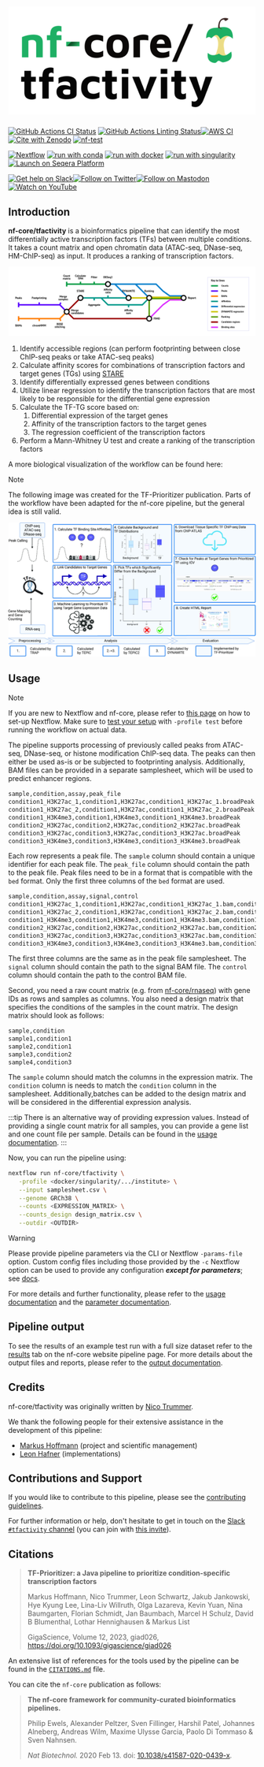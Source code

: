 <h1>
  <picture>
    <source media="(prefers-color-scheme: dark)" srcset="docs/images/nf-core-tfactivity_logo_dark.png">
    <img alt="nf-core/tfactivity" src="docs/images/nf-core-tfactivity_logo_light.png">
  </picture>
</h1>

[![GitHub Actions CI Status](https://github.com/nf-core/tfactivity/actions/workflows/ci.yml/badge.svg)](https://github.com/nf-core/tfactivity/actions/workflows/ci.yml)
[![GitHub Actions Linting Status](https://github.com/nf-core/tfactivity/actions/workflows/linting.yml/badge.svg)](https://github.com/nf-core/tfactivity/actions/workflows/linting.yml)[![AWS CI](https://img.shields.io/badge/CI%20tests-full%20size-FF9900?labelColor=000000&logo=Amazon%20AWS)](https://nf-co.re/tfactivity/results)[![Cite with Zenodo](http://img.shields.io/badge/DOI-10.5281/zenodo.XXXXXXX-1073c8?labelColor=000000)](https://doi.org/10.5281/zenodo.XXXXXXX)
[![nf-test](https://img.shields.io/badge/unit_tests-nf--test-337ab7.svg)](https://www.nf-test.com)

[![Nextflow](https://img.shields.io/badge/nextflow%20DSL2-%E2%89%A523.04.0-23aa62.svg)](https://www.nextflow.io/)
[![run with conda](http://img.shields.io/badge/run%20with-conda-3EB049?labelColor=000000&logo=anaconda)](https://docs.conda.io/en/latest/)
[![run with docker](https://img.shields.io/badge/run%20with-docker-0db7ed?labelColor=000000&logo=docker)](https://www.docker.com/)
[![run with singularity](https://img.shields.io/badge/run%20with-singularity-1d355c.svg?labelColor=000000)](https://sylabs.io/docs/)
[![Launch on Seqera Platform](https://img.shields.io/badge/Launch%20%F0%9F%9A%80-Seqera%20Platform-%234256e7)](https://cloud.seqera.io/launch?pipeline=https://github.com/nf-core/tfactivity)

[![Get help on Slack](http://img.shields.io/badge/slack-nf--core%20%23tfactivity-4A154B?labelColor=000000&logo=slack)](https://nfcore.slack.com/channels/tfactivity)[![Follow on Twitter](http://img.shields.io/badge/twitter-%40nf__core-1DA1F2?labelColor=000000&logo=twitter)](https://twitter.com/nf_core)[![Follow on Mastodon](https://img.shields.io/badge/mastodon-nf__core-6364ff?labelColor=FFFFFF&logo=mastodon)](https://mstdn.science/@nf_core)[![Watch on YouTube](http://img.shields.io/badge/youtube-nf--core-FF0000?labelColor=000000&logo=youtube)](https://www.youtube.com/c/nf-core)

## Introduction

**nf-core/tfactivity** is a bioinformatics pipeline that can identify the most differentially active transcription factors (TFs) between multiple conditions. It takes a count matrix and open chromatin data (ATAC-seq, DNase-seq, HM-ChIP-seq) as input. It produces a ranking of transcription factors.

![Metro map](docs/images/metromap.png)

1. Identify accessible regions (can perform footprinting between close ChIP-seq peaks or take ATAC-seq peaks)
2. Calculate affinity scores for combinations of transcription factors and target genes (TGs) using [STARE](https://doi.org/10.1093/bioinformatics/btad062)
3. Identify differentially expressed genes between conditions
4. Utilize linear regression to identify the transcription factors that are most likely to be responsible for the differential gene expression
5. Calculate the TF-TG score based on:
   1. Differential expression of the target genes
   2. Affinity of the transcription factors to the target genes
   3. The regression coefficient of the transcription factors
6. Perform a Mann-Whitney U test and create a ranking of the transcription factors

A more biological visualization of the workflow can be found here:

> [!NOTE]
> The following image was created for the TF-Prioritizer publication. Parts of the workflow have been adapted for the nf-core pipeline, but the general idea is still valid.

![TF-Prioritizer workflow](docs/images/tfprio.jpeg)

## Usage

> [!NOTE]
> If you are new to Nextflow and nf-core, please refer to [this page](https://nf-co.re/docs/usage/installation) on how to set-up Nextflow. Make sure to [test your setup](https://nf-co.re/docs/usage/introduction#how-to-run-a-pipeline) with `-profile test` before running the workflow on actual data.

The pipeline supports processing of previously called peaks from ATAC-seq, DNase-seq, or histone modification ChIP-seq data. The peaks can then either be used as-is or be subjected to footprinting analysis. Additionally, BAM files can be provided in a separate samplesheet, which will be used to predict enhancer regions.

```csv title="samplesheet.csv"
sample,condition,assay,peak_file
condition1_H3K27ac_1,condition1,H3K27ac,condition1_H3K27ac_1.broadPeak
condition1_H3K27ac_2,condition1,H3K27ac,condition1_H3K27ac_2.broadPeak
condition1_H3K4me3,condition1,H3K4me3,condition1_H3K4me3.broadPeak
condition2_H3K27ac,condition2,H3K27ac,condition2_H3K27ac.broadPeak
condition3_H3K27ac,condition3,H3K27ac,condition3_H3K27ac.broadPeak
condition3_H3K4me3,condition3,H3K4me3,condition3_H3K4me3.broadPeak
```

Each row represents a peak file. The `sample` column should contain a unique identifier for each peak file. The `peak_file` column should contain the path to the peak file. Peak files need to be in a format that is compatible with the `bed` format. Only the first three columns of the `bed` format are used.

```csv title="samplesheet_bam.csv"
sample,condition,assay,signal,control
condition1_H3K27ac_1,condition1,H3K27ac,condition1_H3K27ac_1.bam,condition1_control.bam
condition1_H3K27ac_2,condition1,H3K27ac,condition1_H3K27ac_2.bam,condition1_control.bam
condition1_H3K4me3,condition1,H3K4me3,condition1_H3K4me3.bam,condition1_control.bam
condition2_H3K27ac,condition2,H3K27ac,condition2_H3K27ac.bam,condition2_control.bam
condition3_H3K27ac,condition3,H3K27ac,condition3_H3K27ac.bam,condition3_control.bam
condition3_H3K4me3,condition3,H3K4me3,condition3_H3K4me3.bam,condition3_control.bam
```

The first three columns are the same as in the peak file samplesheet. The `signal` column should contain the path to the signal BAM file. The `control` column should contain the path to the control BAM file.

Second, you need a raw count matrix (e.g. from [nf-core/rnaseq](https://nf-co.re/rnaseq)) with gene IDs as rows and samples as columns. You also need a design matrix that specifies the conditions of the samples in the count matrix. The design matrix should look as follows:

```csv title="design_matrix.csv"
sample,condition
sample1,condition1
sample2,condition1
sample3,condition2
sample4,condition3
```

The `sample` column should match the columns in the expression matrix. The `condition` column is needs to match the `condition` column in the samplesheet. Additionally,batches can be added to the design matrix and will be considered in the differential expression analysis.

:::tip
There is an alternative way of providing expression values. Instead of providing a single count matrix for all samples, you can provide a gene list and one count file per sample. Details can be found in the [usage documentation](https://nf-co.re/tfactivity/usage).
:::

Now, you can run the pipeline using:

```bash
nextflow run nf-core/tfactivity \
   -profile <docker/singularity/.../institute> \
   --input samplesheet.csv \
   --genome GRCh38 \
   --counts <EXPRESSION_MATRIX> \
   --counts_design design_matrix.csv \
   --outdir <OUTDIR>
```

> [!WARNING]
> Please provide pipeline parameters via the CLI or Nextflow `-params-file` option. Custom config files including those provided by the `-c` Nextflow option can be used to provide any configuration _**except for parameters**_;
> see [docs](https://nf-co.re/usage/configuration#custom-configuration-files).

For more details and further functionality, please refer to the [usage documentation](https://nf-co.re/tfactivity/usage) and the [parameter documentation](https://nf-co.re/tfactivity/parameters).

## Pipeline output

To see the results of an example test run with a full size dataset refer to the [results](https://nf-co.re/tfactivity/results) tab on the nf-core website pipeline page.
For more details about the output files and reports, please refer to the
[output documentation](https://nf-co.re/tfactivity/output).

## Credits

nf-core/tfactivity was originally written by [Nico Trummer](https://github.com/nictru).

We thank the following people for their extensive assistance in the development of this pipeline:

- [Markus Hoffmann](https://scholar.google.com/citations?user=_qXUS28AAAAJ) (project and scientific management)
- [Leon Hafner](https://www.linkedin.com/in/leon-hafner/) (implementations)

## Contributions and Support

If you would like to contribute to this pipeline, please see the [contributing guidelines](.github/CONTRIBUTING.md).

For further information or help, don't hesitate to get in touch on the [Slack `#tfactivity` channel](https://nfcore.slack.com/channels/tfactivity) (you can join with [this invite](https://nf-co.re/join/slack)).

## Citations

> **TF-Prioritizer: a Java pipeline to prioritize condition-specific transcription factors**
>
> Markus Hoffmann, Nico Trummer, Leon Schwartz, Jakub Jankowski, Hye Kyung Lee, Lina-Liv Willruth, Olga Lazareva, Kevin Yuan, Nina Baumgarten, Florian Schmidt, Jan Baumbach, Marcel H Schulz, David B Blumenthal, Lothar Hennighausen & Markus List
>
> GigaScience, Volume 12, 2023, giad026, https://doi.org/10.1093/gigascience/giad026

<!-- TODO nf-core: Add citation for pipeline after first release. Uncomment lines below and update Zenodo doi and badge at the top of this file. -->
<!-- If you use nf-core/tfactivity for your analysis, please cite it using the following doi: [10.5281/zenodo.XXXXXX](https://doi.org/10.5281/zenodo.XXXXXX) -->

<!-- TODO nf-core: Add bibliography of tools and data used in your pipeline -->

An extensive list of references for the tools used by the pipeline can be found in the [`CITATIONS.md`](CITATIONS.md) file.

You can cite the `nf-core` publication as follows:

> **The nf-core framework for community-curated bioinformatics pipelines.**
>
> Philip Ewels, Alexander Peltzer, Sven Fillinger, Harshil Patel, Johannes Alneberg, Andreas Wilm, Maxime Ulysse Garcia, Paolo Di Tommaso & Sven Nahnsen.
>
> _Nat Biotechnol._ 2020 Feb 13. doi: [10.1038/s41587-020-0439-x](https://dx.doi.org/10.1038/s41587-020-0439-x).
